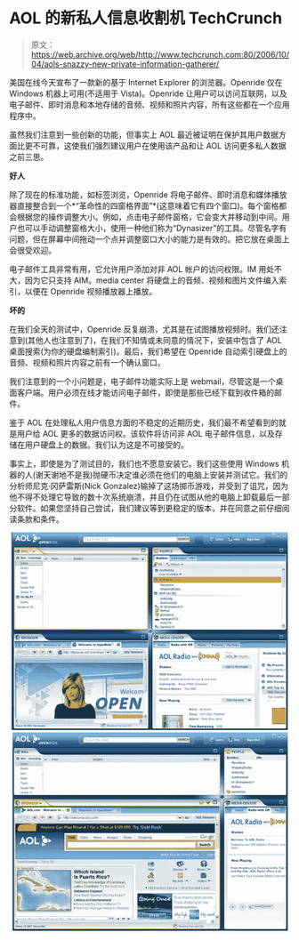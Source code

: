 # AOL 的新私人信息收割机 TechCrunch

> 原文：<https://web.archive.org/web/http://www.techcrunch.com:80/2006/10/04/aols-snazzy-new-private-information-gatherer/>

美国在线今天宣布了一款新的基于 Internet Explorer 的浏览器。Openride 仅在 Windows 机器上可用(不适用于 Vista)。Openride 让用户可以访问互联网，以及电子邮件、即时消息和本地存储的音频、视频和照片内容，所有这些都在一个应用程序中。

虽然我们注意到一些创新的功能，但事实上 AOL 最近被证明在保护其用户数据方面比更不可靠，这使我们强烈建议用户在使用该产品和让 AOL 访问更多私人数据之前三思。

**好人**

除了现在的标准功能，如标签浏览，Openride 将电子邮件、即时消息和媒体播放器直接整合到一个*“革命性的四窗格界面”*(这意味着它有四个窗口)。每个窗格都会根据您的操作调整大小。例如，点击电子邮件窗格，它会变大并移动到中间。用户也可以手动调整窗格大小，使用一种他们称为“Dynasizer”的工具。尽管名字有问题，但在屏幕中间拖动一个点并调整窗口大小的能力是有效的。把它放在桌面上会很受欢迎。

电子邮件工具非常有用，它允许用户添加对非 AOL 帐户的访问权限。IM 用处不大，因为它只支持 AIM。media center 将硬盘上的音频、视频和图片文件编入索引，以便在 Openride 视频播放器上播放。

**坏的**

在我们全天的测试中，Openride 反复崩溃，尤其是在试图播放视频时。我们还注意到(其他人也注意到了)，在我们不知情或未同意的情况下，安装中包含了 AOL 桌面搜索(为你的硬盘编制索引)。最后，我们希望在 Openride 自动索引硬盘上的音频、视频和照片内容之前有一个确认窗口。

我们注意到的一个小问题是，电子邮件功能实际上是 webmail，尽管这是一个桌面客户端。用户必须在线才能访问电子邮件，即使是那些已经下载到收件箱的邮件。

鉴于 AOL 在处理私人用户信息方面的不稳定的近期历史，我们最不希望看到的就是用户给 AOL 更多的数据访问权。该软件将访问非 AOL 电子邮件信息，以及存储在用户硬盘上的数据。我们认为这是不可接受的。

事实上，即使是为了测试目的，我们也不愿意安装它。我们这些使用 Windows 机器的人(谢天谢地不是我)抛硬币决定谁必须在他们的电脑上安装并测试它。我们的分析师尼克·冈萨雷斯(Nick Gonzalez)输掉了这场掷币游戏，并受到了诅咒，因为他不得不处理它导致的数十次系统崩溃，并且仍在试图从他的电脑上卸载最后一部分软件。如果您坚持自己尝试，我们建议等到更稳定的版本，并在同意之前仔细阅读条款和条件。

![](img/2aa7f5d43e056e89b3c967a678dab1cb.png)
